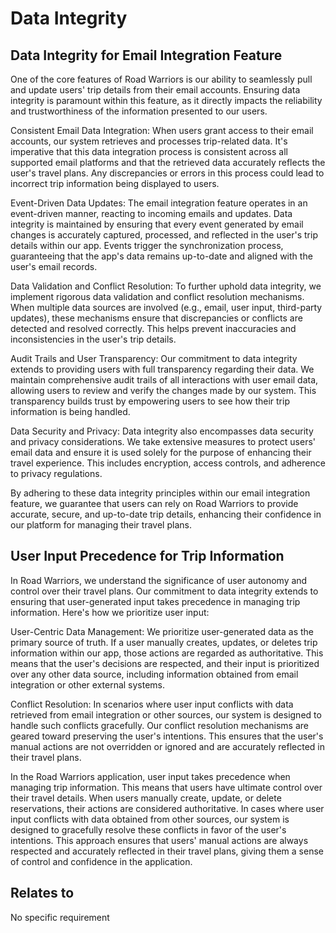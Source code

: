 # Data Integrity

## Data Integrity for Email Integration Feature

One of the core features of Road Warriors is our ability to seamlessly pull and update users' trip details from their email accounts. Ensuring data integrity is paramount within this feature, as it directly impacts the reliability and trustworthiness of the information presented to our users.

Consistent Email Data Integration: When users grant access to their email accounts, our system retrieves and processes trip-related data. It's imperative that this data integration process is consistent across all supported email platforms and that the retrieved data accurately reflects the user's travel plans. Any discrepancies or errors in this process could lead to incorrect trip information being displayed to users.

Event-Driven Data Updates: The email integration feature operates in an event-driven manner, reacting to incoming emails and updates. Data integrity is maintained by ensuring that every event generated by email changes is accurately captured, processed, and reflected in the user's trip details within our app. Events trigger the synchronization process, guaranteeing that the app's data remains up-to-date and aligned with the user's email records.

Data Validation and Conflict Resolution: To further uphold data integrity, we implement rigorous data validation and conflict resolution mechanisms. When multiple data sources are involved (e.g., email, user input, third-party updates), these mechanisms ensure that discrepancies or conflicts are detected and resolved correctly. This helps prevent inaccuracies and inconsistencies in the user's trip details.

Audit Trails and User Transparency: Our commitment to data integrity extends to providing users with full transparency regarding their data. We maintain comprehensive audit trails of all interactions with user email data, allowing users to review and verify the changes made by our system. This transparency builds trust by empowering users to see how their trip information is being handled.

Data Security and Privacy: Data integrity also encompasses data security and privacy considerations. We take extensive measures to protect users' email data and ensure it is used solely for the purpose of enhancing their travel experience. This includes encryption, access controls, and adherence to privacy regulations.

By adhering to these data integrity principles within our email integration feature, we guarantee that users can rely on Road Warriors to provide accurate, secure, and up-to-date trip details, enhancing their confidence in our platform for managing their travel plans.

## User Input Precedence for Trip Information

In Road Warriors, we understand the significance of user autonomy and control over their travel plans. Our commitment to data integrity extends to ensuring that user-generated input takes precedence in managing trip information. Here's how we prioritize user input:

User-Centric Data Management: We prioritize user-generated data as the primary source of truth. If a user manually creates, updates, or deletes trip information within our app, those actions are regarded as authoritative. This means that the user's decisions are respected, and their input is prioritized over any other data source, including information obtained from email integration or other external systems.

Conflict Resolution: In scenarios where user input conflicts with data retrieved from email integration or other sources, our system is designed to handle such conflicts gracefully. Our conflict resolution mechanisms are geared toward preserving the user's intentions. This ensures that the user's manual actions are not overridden or ignored and are accurately reflected in their travel plans.

In the Road Warriors application, user input takes precedence when managing trip information. This means that users have ultimate control over their travel details. When users manually create, update, or delete reservations, their actions are considered authoritative. In cases where user input conflicts with data obtained from other sources, our system is designed to gracefully resolve these conflicts in favor of the user's intentions. This approach ensures that users' manual actions are always respected and accurately reflected in their travel plans, giving them a sense of control and confidence in the application.

## Relates to

No specific requirement
